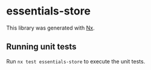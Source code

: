 # essentials-store

This library was generated with [Nx](https://nx.dev).

## Running unit tests

Run `nx test essentials-store` to execute the unit tests.
